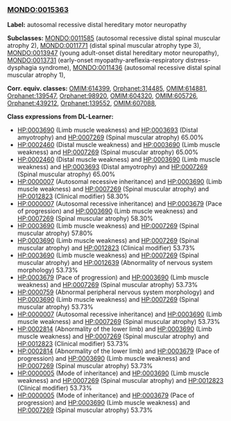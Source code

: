 
### [MONDO:0015363](http://purl.obolibrary.org/obo/MONDO_0015363)
**Label:** autosomal recessive distal hereditary motor neuropathy

**Subclasses:** [MONDO:0011585](http://purl.obolibrary.org/obo/MONDO_0011585) (autosomal recessive distal spinal muscular atrophy 2), [MONDO:0011771](http://purl.obolibrary.org/obo/MONDO_0011771) (distal spinal muscular atrophy type 3), [MONDO:0013947](http://purl.obolibrary.org/obo/MONDO_0013947) (young adult-onset distal hereditary motor neuropathy), [MONDO:0013731](http://purl.obolibrary.org/obo/MONDO_0013731) (early-onset myopathy-areflexia-respiratory distress-dysphagia syndrome), [MONDO:0011436](http://purl.obolibrary.org/obo/MONDO_0011436) (autosomal recessive distal spinal muscular atrophy 1), 

**Corr. equiv. classes:** [OMIM:614399](http://purl.obolibrary.org/obo/OMIM_614399), [Orphanet:314485](http://www.orpha.net/ORDO/Orphanet_314485), [OMIM:614881](http://purl.obolibrary.org/obo/OMIM_614881), [Orphanet:139547](http://www.orpha.net/ORDO/Orphanet_139547), [Orphanet:98920](http://www.orpha.net/ORDO/Orphanet_98920), [OMIM:604320](http://purl.obolibrary.org/obo/OMIM_604320), [OMIM:605726](http://purl.obolibrary.org/obo/OMIM_605726), [Orphanet:439212](http://www.orpha.net/ORDO/Orphanet_439212), [Orphanet:139552](http://www.orpha.net/ORDO/Orphanet_139552), [OMIM:607088](http://purl.obolibrary.org/obo/OMIM_607088), 

**Class expressions from DL-Learner:**

- [HP:0003690](http://purl.obolibrary.org/obo/HP_0003690) (Limb muscle weakness) and [HP:0003693](http://purl.obolibrary.org/obo/HP_0003693) (Distal amyotrophy) and [HP:0007269](http://purl.obolibrary.org/obo/HP_0007269) (Spinal muscular atrophy) 65.00%
- [HP:0002460](http://purl.obolibrary.org/obo/HP_0002460) (Distal muscle weakness) and [HP:0003690](http://purl.obolibrary.org/obo/HP_0003690) (Limb muscle weakness) and [HP:0007269](http://purl.obolibrary.org/obo/HP_0007269) (Spinal muscular atrophy) 65.00%
- [HP:0002460](http://purl.obolibrary.org/obo/HP_0002460) (Distal muscle weakness) and [HP:0003690](http://purl.obolibrary.org/obo/HP_0003690) (Limb muscle weakness) and [HP:0003693](http://purl.obolibrary.org/obo/HP_0003693) (Distal amyotrophy) and [HP:0007269](http://purl.obolibrary.org/obo/HP_0007269) (Spinal muscular atrophy) 65.00%
- [HP:0000007](http://purl.obolibrary.org/obo/HP_0000007) (Autosomal recessive inheritance) and [HP:0003690](http://purl.obolibrary.org/obo/HP_0003690) (Limb muscle weakness) and [HP:0007269](http://purl.obolibrary.org/obo/HP_0007269) (Spinal muscular atrophy) and [HP:0012823](http://purl.obolibrary.org/obo/HP_0012823) (Clinical modifier) 58.30%
- [HP:0000007](http://purl.obolibrary.org/obo/HP_0000007) (Autosomal recessive inheritance) and [HP:0003679](http://purl.obolibrary.org/obo/HP_0003679) (Pace of progression) and [HP:0003690](http://purl.obolibrary.org/obo/HP_0003690) (Limb muscle weakness) and [HP:0007269](http://purl.obolibrary.org/obo/HP_0007269) (Spinal muscular atrophy) 58.30%
- [HP:0003690](http://purl.obolibrary.org/obo/HP_0003690) (Limb muscle weakness) and [HP:0007269](http://purl.obolibrary.org/obo/HP_0007269) (Spinal muscular atrophy) 57.80%
- [HP:0003690](http://purl.obolibrary.org/obo/HP_0003690) (Limb muscle weakness) and [HP:0007269](http://purl.obolibrary.org/obo/HP_0007269) (Spinal muscular atrophy) and [HP:0012823](http://purl.obolibrary.org/obo/HP_0012823) (Clinical modifier) 53.73%
- [HP:0003690](http://purl.obolibrary.org/obo/HP_0003690) (Limb muscle weakness) and [HP:0007269](http://purl.obolibrary.org/obo/HP_0007269) (Spinal muscular atrophy) and [HP:0012639](http://purl.obolibrary.org/obo/HP_0012639) (Abnormality of nervous system morphology) 53.73%
- [HP:0003679](http://purl.obolibrary.org/obo/HP_0003679) (Pace of progression) and [HP:0003690](http://purl.obolibrary.org/obo/HP_0003690) (Limb muscle weakness) and [HP:0007269](http://purl.obolibrary.org/obo/HP_0007269) (Spinal muscular atrophy) 53.73%
- [HP:0000759](http://purl.obolibrary.org/obo/HP_0000759) (Abnormal peripheral nervous system morphology) and [HP:0003690](http://purl.obolibrary.org/obo/HP_0003690) (Limb muscle weakness) and [HP:0007269](http://purl.obolibrary.org/obo/HP_0007269) (Spinal muscular atrophy) 53.73%
- [HP:0000007](http://purl.obolibrary.org/obo/HP_0000007) (Autosomal recessive inheritance) and [HP:0003690](http://purl.obolibrary.org/obo/HP_0003690) (Limb muscle weakness) and [HP:0007269](http://purl.obolibrary.org/obo/HP_0007269) (Spinal muscular atrophy) 53.73%
- [HP:0002814](http://purl.obolibrary.org/obo/HP_0002814) (Abnormality of the lower limb) and [HP:0003690](http://purl.obolibrary.org/obo/HP_0003690) (Limb muscle weakness) and [HP:0007269](http://purl.obolibrary.org/obo/HP_0007269) (Spinal muscular atrophy) and [HP:0012823](http://purl.obolibrary.org/obo/HP_0012823) (Clinical modifier) 53.73%
- [HP:0002814](http://purl.obolibrary.org/obo/HP_0002814) (Abnormality of the lower limb) and [HP:0003679](http://purl.obolibrary.org/obo/HP_0003679) (Pace of progression) and [HP:0003690](http://purl.obolibrary.org/obo/HP_0003690) (Limb muscle weakness) and [HP:0007269](http://purl.obolibrary.org/obo/HP_0007269) (Spinal muscular atrophy) 53.73%
- [HP:0000005](http://purl.obolibrary.org/obo/HP_0000005) (Mode of inheritance) and [HP:0003690](http://purl.obolibrary.org/obo/HP_0003690) (Limb muscle weakness) and [HP:0007269](http://purl.obolibrary.org/obo/HP_0007269) (Spinal muscular atrophy) and [HP:0012823](http://purl.obolibrary.org/obo/HP_0012823) (Clinical modifier) 53.73%
- [HP:0000005](http://purl.obolibrary.org/obo/HP_0000005) (Mode of inheritance) and [HP:0003679](http://purl.obolibrary.org/obo/HP_0003679) (Pace of progression) and [HP:0003690](http://purl.obolibrary.org/obo/HP_0003690) (Limb muscle weakness) and [HP:0007269](http://purl.obolibrary.org/obo/HP_0007269) (Spinal muscular atrophy) 53.73%


